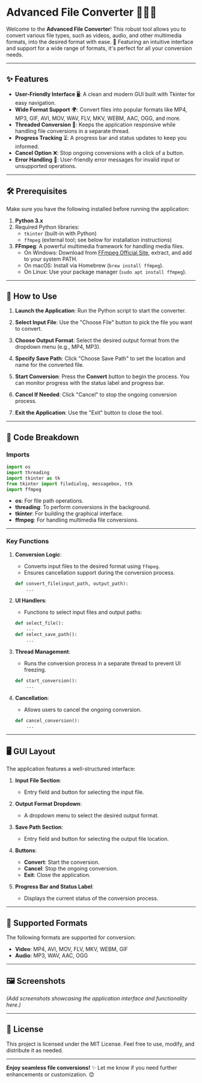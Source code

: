 # Advanced File Converter 📂🎥🎶

Welcome to the **Advanced File Converter**! This robust tool allows you to convert various file types, such as videos, audio, and other multimedia formats, into the desired format with ease. 🚀 Featuring an intuitive interface and support for a wide range of formats, it's perfect for all your conversion needs.

---

## ✨ Features

- **User-Friendly Interface** 🖥️: A clean and modern GUI built with Tkinter for easy navigation.
- **Wide Format Support** 🌍: Convert files into popular formats like MP4, MP3, GIF, AVI, MOV, WAV, FLV, MKV, WEBM, AAC, OGG, and more.
- **Threaded Conversion** 🔄: Keeps the application responsive while handling file conversions in a separate thread.
- **Progress Tracking** ⏳: A progress bar and status updates to keep you informed.
- **Cancel Option** ❌: Stop ongoing conversions with a click of a button.
- **Error Handling** 🚨: User-friendly error messages for invalid input or unsupported operations.

---

## 🛠️ Prerequisites

Make sure you have the following installed before running the application:

1. **Python 3.x**
2. Required Python libraries:
   - `tkinter` (built-in with Python)
   - `ffmpeg` (external tool; see below for installation instructions)
3. **FFmpeg**: A powerful multimedia framework for handling media files.
   - On Windows: Download from [FFmpeg Official Site](https://ffmpeg.org/), extract, and add to your system PATH.
   - On macOS: Install via Homebrew (`brew install ffmpeg`).
   - On Linux: Use your package manager (`sudo apt install ffmpeg`).

---

## 🚀 How to Use

1. **Launch the Application**:
   Run the Python script to start the converter.
   
2. **Select Input File**:
   Use the "Choose File" button to pick the file you want to convert.

3. **Choose Output Format**:
   Select the desired output format from the dropdown menu (e.g., MP4, MP3).

4. **Specify Save Path**:
   Click "Choose Save Path" to set the location and name for the converted file.

5. **Start Conversion**:
   Press the **Convert** button to begin the process. You can monitor progress with the status label and progress bar.

6. **Cancel If Needed**:
   Click "Cancel" to stop the ongoing conversion process.

7. **Exit the Application**:
   Use the "Exit" button to close the tool.

---

## 🧩 Code Breakdown

### Imports
```python
import os
import threading
import tkinter as tk
from tkinter import filedialog, messagebox, ttk
import ffmpeg
```
- **os**: For file path operations.
- **threading**: To perform conversions in the background.
- **tkinter**: For building the graphical interface.
- **ffmpeg**: For handling multimedia file conversions.

---

### Key Functions

1. **Conversion Logic**:
   - Converts input files to the desired format using `ffmpeg`.
   - Ensures cancellation support during the conversion process.
   ```python
   def convert_file(input_path, output_path):
       ...
   ```

2. **UI Handlers**:
   - Functions to select input files and output paths:
   ```python
   def select_file():
       ...
   def select_save_path():
       ...
   ```

3. **Thread Management**:
   - Runs the conversion process in a separate thread to prevent UI freezing.
   ```python
   def start_conversion():
       ...
   ```

4. **Cancellation**:
   - Allows users to cancel the ongoing conversion.
   ```python
   def cancel_conversion():
       ...
   ```

---

## 🖥️ GUI Layout

The application features a well-structured interface:

1. **Input File Section**:
   - Entry field and button for selecting the input file.

2. **Output Format Dropdown**:
   - A dropdown menu to select the desired output format.

3. **Save Path Section**:
   - Entry field and button for selecting the output file location.

4. **Buttons**:
   - **Convert**: Start the conversion.
   - **Cancel**: Stop the ongoing conversion.
   - **Exit**: Close the application.

5. **Progress Bar and Status Label**:
   - Displays the current status of the conversion process.

---

## 🔧 Supported Formats

The following formats are supported for conversion:

- **Video**: MP4, AVI, MOV, FLV, MKV, WEBM, GIF
- **Audio**: MP3, WAV, AAC, OGG

---

## 🖼️ Screenshots

*(Add screenshots showcasing the application interface and functionality here.)*

---

## 📜 License

This project is licensed under the MIT License. Feel free to use, modify, and distribute it as needed.

---

**Enjoy seamless file conversions!** ✨ Let me know if you need further enhancements or customization. 😊
